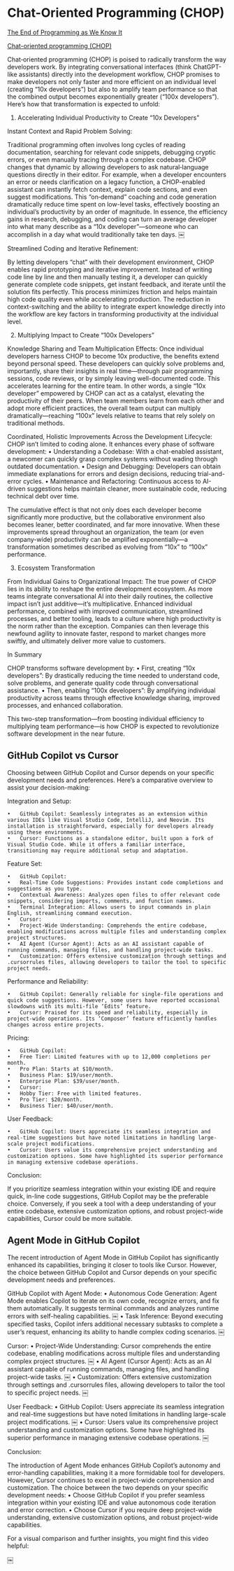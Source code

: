 # Chat-Oriented Programming (CHOP)

[The End of Programming as We Know It](https://www.oreilly.com/radar/the-end-of-programming-as-we-know-it/)

[Chat-oriented programming (CHOP)](https://sourcegraph.com/blog/chat-oriented-programming-in-action)


Chat‐oriented programming (CHOP) is poised to radically transform the way developers work. By integrating conversational interfaces (think ChatGPT-like assistants) directly into the development workflow, CHOP promises to make developers not only faster and more efficient on an individual level (creating “10x developers”) but also to amplify team performance so that the combined output becomes exponentially greater (“100x developers”). Here’s how that transformation is expected to unfold:

1. Accelerating Individual Productivity to Create “10x Developers”

Instant Context and Rapid Problem Solving:

Traditional programming often involves long cycles of reading documentation, searching for relevant code snippets, debugging cryptic errors, or even manually tracing through a complex codebase. CHOP changes that dynamic by allowing developers to ask natural‐language questions directly in their editor. For example, when a developer encounters an error or needs clarification on a legacy function, a CHOP-enabled assistant can instantly fetch context, explain code sections, and even suggest modifications. This “on‐demand” coaching and code generation dramatically reduce time spent on low-level tasks, effectively boosting an individual’s productivity by an order of magnitude. In essence, the efficiency gains in research, debugging, and coding can turn an average developer into what many describe as a “10x developer”—someone who can accomplish in a day what would traditionally take ten days.
￼

Streamlined Coding and Iterative Refinement:

By letting developers “chat” with their development environment, CHOP enables rapid prototyping and iterative improvement. Instead of writing code line by line and then manually testing it, a developer can quickly generate complete code snippets, get instant feedback, and iterate until the solution fits perfectly. This process minimizes friction and helps maintain high code quality even while accelerating production. The reduction in context-switching and the ability to integrate expert knowledge directly into the workflow are key factors in transforming productivity at the individual level.

2. Multiplying Impact to Create “100x Developers”

Knowledge Sharing and Team Multiplication Effects:
Once individual developers harness CHOP to become 10x productive, the benefits extend beyond personal speed. These developers can quickly solve problems and, importantly, share their insights in real time—through pair programming sessions, code reviews, or by simply leaving well-documented code. This accelerates learning for the entire team. In other words, a single “10x developer” empowered by CHOP can act as a catalyst, elevating the productivity of their peers. When team members learn from each other and adopt more efficient practices, the overall team output can multiply dramatically—reaching “100x” levels relative to teams that rely solely on traditional methods.

Coordinated, Holistic Improvements Across the Development Lifecycle:
CHOP isn’t limited to coding alone. It enhances every phase of software development:
	•	Understanding a Codebase: With a chat-enabled assistant, a newcomer can quickly grasp complex systems without wading through outdated documentation.
	•	Design and Debugging: Developers can obtain immediate explanations for errors and design decisions, reducing trial-and-error cycles.
	•	Maintenance and Refactoring: Continuous access to AI-driven suggestions helps maintain cleaner, more sustainable code, reducing technical debt over time.

The cumulative effect is that not only does each developer become significantly more productive, but the collaborative environment also becomes leaner, better coordinated, and far more innovative. When these improvements spread throughout an organization, the team (or even company-wide) productivity can be amplified exponentially—a transformation sometimes described as evolving from “10x” to “100x” performance.

3. Ecosystem Transformation

From Individual Gains to Organizational Impact:
The true power of CHOP lies in its ability to reshape the entire development ecosystem. As more teams integrate conversational AI into their daily routines, the collective impact isn’t just additive—it’s multiplicative. Enhanced individual performance, combined with improved communication, streamlined processes, and better tooling, leads to a culture where high productivity is the norm rather than the exception. Companies can then leverage this newfound agility to innovate faster, respond to market changes more swiftly, and ultimately deliver more value to customers.

In Summary

CHOP transforms software development by:
	•	First, creating “10x developers”: By drastically reducing the time needed to understand code, solve problems, and generate quality code through conversational assistance.
	•	Then, enabling “100x developers”: By amplifying individual productivity across teams through effective knowledge sharing, improved processes, and enhanced collaboration.

This two-step transformation—from boosting individual efficiency to multiplying team performance—is how CHOP is expected to revolutionize software development in the near future.

## GitHub Copilot vs Cursor


Choosing between GitHub Copilot and Cursor depends on your specific development needs and preferences. Here’s a comparative overview to assist your decision-making:

Integration and Setup:

	•	GitHub Copilot: Seamlessly integrates as an extension within various IDEs like Visual Studio Code, IntelliJ, and Neovim. Its installation is straightforward, especially for developers already using these environments.
	•	Cursor: Functions as a standalone editor, built upon a fork of Visual Studio Code. While it offers a familiar interface, transitioning may require additional setup and adaptation.

Feature Set:

	•	GitHub Copilot:
	•	Real-Time Code Suggestions: Provides instant code completions and suggestions as you type.
	•	Contextual Awareness: Analyzes open files to offer relevant code snippets, considering imports, comments, and function names.
	•	Terminal Integration: Allows users to input commands in plain English, streamlining command execution.
	•	Cursor:
	•	Project-Wide Understanding: Comprehends the entire codebase, enabling modifications across multiple files and understanding complex project structures.
	•	AI Agent (Cursor Agent): Acts as an AI assistant capable of running commands, managing files, and handling project-wide tasks.
	•	Customization: Offers extensive customization through settings and .cursorrules files, allowing developers to tailor the tool to specific project needs.

Performance and Reliability:

	•	GitHub Copilot: Generally reliable for single-file operations and quick code suggestions. However, some users have reported occasional slowdowns with its multi-file ‘Edits’ feature.
	•	Cursor: Praised for its speed and reliability, especially in project-wide operations. Its ‘Composer’ feature efficiently handles changes across entire projects.

Pricing:

	•	GitHub Copilot:
	•	Free Tier: Limited features with up to 12,000 completions per month.
	•	Pro Plan: Starts at $10/month.
	•	Business Plan: $19/user/month.
	•	Enterprise Plan: $39/user/month.
	•	Cursor:
	•	Hobby Tier: Free with limited features.
	•	Pro Tier: $20/month.
	•	Business Tier: $40/user/month.

User Feedback:

	•	GitHub Copilot: Users appreciate its seamless integration and real-time suggestions but have noted limitations in handling large-scale project modifications.
	•	Cursor: Users value its comprehensive project understanding and customization options. Some have highlighted its superior performance in managing extensive codebase operations.

Conclusion:

If you prioritize seamless integration within your existing IDE and require quick, in-line code suggestions, GitHub Copilot may be the preferable choice. Conversely, if you seek a tool with a deep understanding of your entire codebase, extensive customization options, and robust project-wide capabilities, Cursor could be more suitable.

## Agent Mode in GitHub Copilot

The recent introduction of Agent Mode in GitHub Copilot has significantly enhanced its capabilities, bringing it closer to tools like Cursor. However, the choice between GitHub Copilot and Cursor depends on your specific development needs and preferences.

GitHub Copilot with Agent Mode:
	•	Autonomous Code Generation: Agent Mode enables Copilot to iterate on its own code, recognize errors, and fix them automatically. It suggests terminal commands and analyzes runtime errors with self-healing capabilities.  ￼
	•	Task Inference: Beyond executing specified tasks, Copilot infers additional necessary subtasks to complete a user’s request, enhancing its ability to handle complex coding scenarios.  ￼

Cursor:
	•	Project-Wide Understanding: Cursor comprehends the entire codebase, enabling modifications across multiple files and understanding complex project structures.  ￼
	•	AI Agent (Cursor Agent): Acts as an AI assistant capable of running commands, managing files, and handling project-wide tasks.  ￼
	•	Customization: Offers extensive customization through settings and .cursorrules files, allowing developers to tailor the tool to specific project needs.  ￼

User Feedback:
	•	GitHub Copilot: Users appreciate its seamless integration and real-time suggestions but have noted limitations in handling large-scale project modifications.  ￼
	•	Cursor: Users value its comprehensive project understanding and customization options. Some have highlighted its superior performance in managing extensive codebase operations.  ￼

Conclusion:

The introduction of Agent Mode enhances GitHub Copilot’s autonomy and error-handling capabilities, making it a more formidable tool for developers. However, Cursor continues to excel in project-wide comprehension and customization. The choice between the two depends on your specific development needs:
	•	Choose GitHub Copilot if you prefer seamless integration within your existing IDE and value autonomous code iteration and error correction.
	•	Choose Cursor if you require deep project-wide understanding, extensive customization options, and robust project-wide capabilities.

For a visual comparison and further insights, you might find this video helpful:


￼



